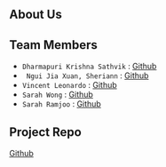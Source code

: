 ## About Us

## Team Members

- `Dharmapuri Krishna Sathvik` : [Github](https://github.com/dksath)
- ` Ngui Jia Xuan, Sheriann` : [Github](https://github.com/sleekleek)
- `Vincent Leonardo` : [Github](https://github.com/vincentleooo)
- `Sarah Wong` : [Github](https://https://github.com/wongimae)
- `Sarah Ramjoo` : [Github](https://github.com/SarahRamjoo)


## Project Repo
[Github](https://github.com/KLASS-gait-recognitionn)

